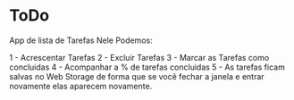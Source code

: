 # ToDo

App de lista de Tarefas
Nele Podemos:

1 - Acrescentar Tarefas
2 - Excluir Tarefas
3 - Marcar as Tarefas como concluidas
4 - Acompanhar a % de tarefas concluidas
5 - As tarefas ficam salvas no Web Storage de forma que se você fechar a janela e entrar novamente elas aparecem novamente.

